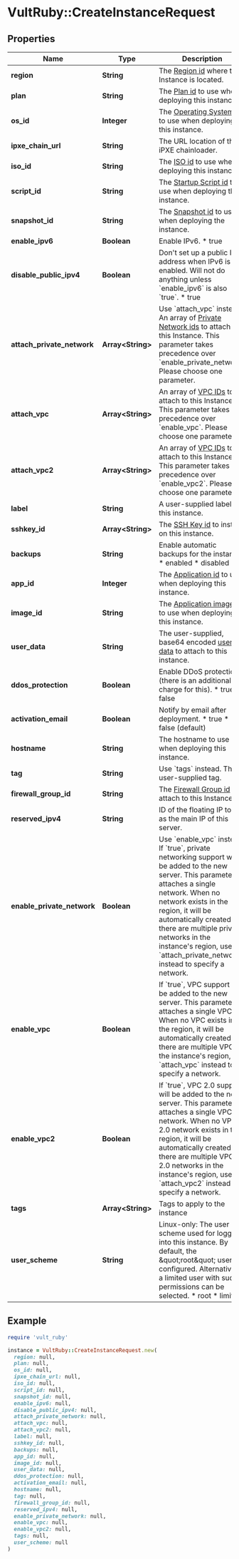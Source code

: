 # VultRuby::CreateInstanceRequest

## Properties

| Name | Type | Description | Notes |
| ---- | ---- | ----------- | ----- |
| **region** | **String** | The [Region id](#operation/list-regions) where the Instance is located. |  |
| **plan** | **String** | The [Plan id](#operation/list-plans) to use when deploying this instance. |  |
| **os_id** | **Integer** | The [Operating System id](#operation/list-os) to use when deploying this instance. | [optional] |
| **ipxe_chain_url** | **String** | The URL location of the iPXE chainloader. | [optional] |
| **iso_id** | **String** | The [ISO id](#operation/list-isos) to use when deploying this instance. | [optional] |
| **script_id** | **String** | The [Startup Script id](#operation/list-startup-scripts) to use when deploying this instance. | [optional] |
| **snapshot_id** | **String** | The [Snapshot id](#operation/list-snapshots) to use when deploying the instance. | [optional] |
| **enable_ipv6** | **Boolean** | Enable IPv6.  * true | [optional] |
| **disable_public_ipv4** | **Boolean** | Don&#39;t set up a public IPv4 address when IPv6 is enabled. Will not do anything unless &#x60;enable_ipv6&#x60; is also &#x60;true&#x60;.  * true | [optional] |
| **attach_private_network** | **Array&lt;String&gt;** | Use &#x60;attach_vpc&#x60; instead. An array of [Private Network ids](#operation/list-networks) to attach to this Instance. This parameter takes precedence over &#x60;enable_private_network&#x60;. Please choose one parameter. | [optional] |
| **attach_vpc** | **Array&lt;String&gt;** | An array of [VPC IDs](#operation/list-vpcs) to attach to this Instance. This parameter takes precedence over &#x60;enable_vpc&#x60;. Please choose one parameter. | [optional] |
| **attach_vpc2** | **Array&lt;String&gt;** | An array of [VPC IDs](#operation/list-vpc2) to attach to this Instance. This parameter takes precedence over &#x60;enable_vpc2&#x60;. Please choose one parameter. | [optional] |
| **label** | **String** | A user-supplied label for this instance. | [optional] |
| **sshkey_id** | **Array&lt;String&gt;** | The [SSH Key id](#operation/list-ssh-keys) to install on this instance. | [optional] |
| **backups** | **String** | Enable automatic backups for the instance.  * enabled * disabled | [optional] |
| **app_id** | **Integer** | The [Application id](#operation/list-applications) to use when deploying this instance. | [optional] |
| **image_id** | **String** | The [Application image_id](#operation/list-applications) to use when deploying this instance. | [optional] |
| **user_data** | **String** | The user-supplied, base64 encoded [user data](https://www.vultr.com/docs/manage-instance-user-data-with-the-vultr-metadata-api/) to attach to this instance. | [optional] |
| **ddos_protection** | **Boolean** | Enable DDoS protection (there is an additional charge for this).  * true * false | [optional] |
| **activation_email** | **Boolean** | Notify by email after deployment.  * true * false (default) | [optional] |
| **hostname** | **String** | The hostname to use when deploying this instance. | [optional] |
| **tag** | **String** | Use &#x60;tags&#x60; instead. The user-supplied tag. | [optional] |
| **firewall_group_id** | **String** | The [Firewall Group id](#operation/list-firewall-groups) to attach to this Instance. | [optional] |
| **reserved_ipv4** | **String** | ID of the floating IP to use as the main IP of this server. | [optional] |
| **enable_private_network** | **Boolean** | Use &#x60;enable_vpc&#x60; instead.  If &#x60;true&#x60;, private networking support will be added to the new server.  This parameter attaches a single network. When no network exists in the region, it will be automatically created.  If there are multiple private networks in the instance&#39;s region, use &#x60;attach_private_network&#x60; instead to specify a network. | [optional] |
| **enable_vpc** | **Boolean** | If &#x60;true&#x60;, VPC support will be added to the new server.  This parameter attaches a single VPC. When no VPC exists in the region, it will be automatically created.  If there are multiple VPCs in the instance&#39;s region, use &#x60;attach_vpc&#x60; instead to specify a network. | [optional] |
| **enable_vpc2** | **Boolean** | If &#x60;true&#x60;, VPC 2.0 support will be added to the new server.  This parameter attaches a single VPC 2.0 network. When no VPC 2.0 network exists in the region, it will be automatically created.  If there are multiple VPC 2.0 networks in the instance&#39;s region, use &#x60;attach_vpc2&#x60; instead to specify a network. | [optional] |
| **tags** | **Array&lt;String&gt;** | Tags to apply to the instance | [optional] |
| **user_scheme** | **String** | Linux-only: The user scheme used for logging into this instance. By default, the \&quot;root\&quot; user is configured. Alternatively, a limited user with sudo permissions can be selected.  * root * limited | [optional] |

## Example

```ruby
require 'vult_ruby'

instance = VultRuby::CreateInstanceRequest.new(
  region: null,
  plan: null,
  os_id: null,
  ipxe_chain_url: null,
  iso_id: null,
  script_id: null,
  snapshot_id: null,
  enable_ipv6: null,
  disable_public_ipv4: null,
  attach_private_network: null,
  attach_vpc: null,
  attach_vpc2: null,
  label: null,
  sshkey_id: null,
  backups: null,
  app_id: null,
  image_id: null,
  user_data: null,
  ddos_protection: null,
  activation_email: null,
  hostname: null,
  tag: null,
  firewall_group_id: null,
  reserved_ipv4: null,
  enable_private_network: null,
  enable_vpc: null,
  enable_vpc2: null,
  tags: null,
  user_scheme: null
)
```

